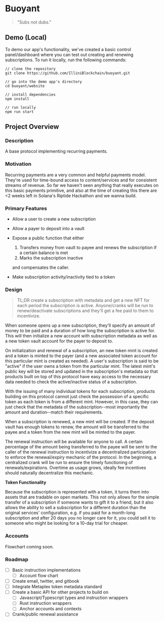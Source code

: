 # Buoyant

> "Subs not dubs."

## Demo (Local)

To demo our app's functionality, we've created a basic control panel/dashboard where you can test out creating and renewing subscriptions. To run it locally, run the following commands:

```
// clone the repository
git clone https://github.com/IlliniBlockchain/buoyant.git

// go into the demo app's directory
cd buoyant/website

// install dependencies
npm install

// run locally
npm run start
```

## Project Overview

### Description
A base protocol implementing recurring payments.

### Motivation
Recurring payments are a very common and helpful payments model. They're used for time-bound access to content/services and for consistent streams of revenue. So far we haven't seen anything that really executes on this basic payments primitive, and also at the time of creating this there are <2 weeks left in Solana's Riptide Hackathon and we wanna build.

### Primary Features
- Allow a user to create a new subscription
- Allow a payer to deposit into a vault
- Expose a public function that either
    1. Transfers money from vault to payee and renews the subscription if a certain balance is met
    2. Marks the subscription inactive

    and compensates the caller.
- Make subscription activity/inactivity tied to a token

### Design
> TL;DR create a subscription with metadata and get a new NFT for each period the subscription is active. Anyone/cranks will be run to renew/deactivate subscriptions and they'll get a fee paid to them to incentivize.

When someone opens up a new subscription, they'll specify an amount of money to be paid and a duration of how long the subscription is active for. This will then initialize a new account with subscription metadata as well as a new token vault account for the payer to deposit to.

On initialization and renewal of a subscription, an new token mint is created and a token is minted to the payer (and a new associated token account for this particular mint is created as needed). A user's subscription is said to be "active" if the user owns a token from the particular mint. The latest mint's public key will be stored and updated in the subscription's metadata so that products built on top of this protocol have easy access to the necessary data needed to check the active/inactive status of a subscription.

With the issuing of many individual tokens for each subscription, products building on this protocol cannot just check the possession of a specific token as each token is from a different mint. However, in this case, they can just check that the metadata of the subscription--most importantly the amount and duration--match their requirements.

When a subscription is renewed, a new mint will be created. If the deposit vault has enough tokens to renew, the amount will be transferred to the payee and a token from the new mint will be minted to the payer. 

The renewal instruction will be available for anyone to call. A certain percentage of the amount being transferred to the payee will be sent to the caller of the renewal instruction to incentivize a decentralized participation to enforce the renewal/expiry mechanic of the protocol. In the beginning, a centralized crank will be run to ensure the timely functioning of renewals/expirations. Overtime as usage grows, ideally fee incentives should naturally decentralize this mechanic.

**Token Functionality**

Because the subscription is represented with a token, it turns them into assets that are tradable on open markets. This not only allows for the simple transfer of a subscription if someone wants to gift it to a friend, but it also allows the ability to sell a subscription for a different duration than the original services' configuration, e.g. if you paid for a month-long subscription and after 20 days you no longer care for it, you could sell it to someone who might be looking for a 10-day trial for cheaper.

### Accounts
Flowchart coming soon.

### Roadmap
- [ ] Basic instruction implementations
    - [ ] Account flow chart
- [ ] Create email, twitter, and gitbook
- [ ] Integrate Metaplex token metadata standard
- [ ] Create a basic API for other projects to build on
    - [ ] Javascript/Typescript types and instruction wrappers
    - [ ] Rust instruction wrappers
    - [ ] Anchor accounts and contexts
- [ ] Crank/public renewal assistance